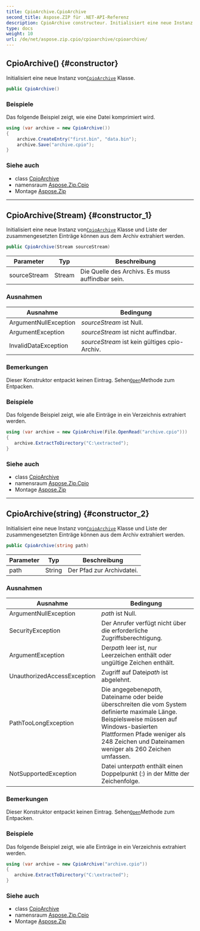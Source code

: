 ```yaml
---
title: CpioArchive.CpioArchive
second_title: Aspose.ZIP für .NET-API-Referenz
description: CpioArchive constructeur. Initialisiert eine neue Instanz vonCpioArchive Klasse.
type: docs
weight: 10
url: /de/net/aspose.zip.cpio/cpioarchive/cpioarchive/
---
```

## CpioArchive() {#constructor}

Initialisiert eine neue Instanz von[`CpioArchive`](../) Klasse.

```csharp
public CpioArchive()
```

### Beispiele

Das folgende Beispiel zeigt, wie eine Datei komprimiert wird.

```csharp
using (var archive = new CpioArchive())
{
    archive.CreateEntry("first.bin", "data.bin");
    archive.Save("archive.cpio");
}
```

### Siehe auch

* class [CpioArchive](../)
* namensraum [Aspose.Zip.Cpio](../../cpioarchive/)
* Montage [Aspose.Zip](../../../)

---

## CpioArchive(Stream) {#constructor_1}

Initialisiert eine neue Instanz von[`CpioArchive`](../) Klasse und Liste der zusammengesetzten Einträge können aus dem Archiv extrahiert werden.

```csharp
public CpioArchive(Stream sourceStream)
```

| Parameter | Typ | Beschreibung |
| --- | --- | --- |
| sourceStream | Stream | Die Quelle des Archivs. Es muss auffindbar sein. |

### Ausnahmen

| Ausnahme | Bedingung |
| --- | --- |
| ArgumentNullException | *sourceStream* ist Null. |
| ArgumentException | *sourceStream* ist nicht auffindbar. |
| InvalidDataException | *sourceStream* ist kein gültiges cpio-Archiv. |

### Bemerkungen

Dieser Konstruktor entpackt keinen Eintrag. Sehen[`Open`](../../cpioentry/open/)Methode zum Entpacken.

### Beispiele

Das folgende Beispiel zeigt, wie alle Einträge in ein Verzeichnis extrahiert werden.

```csharp
using (var archive = new CpioArchive(File.OpenRead("archive.cpio")))
{ 
   archive.ExtractToDirectory("C:\extracted");
}
```

### Siehe auch

* class [CpioArchive](../)
* namensraum [Aspose.Zip.Cpio](../../cpioarchive/)
* Montage [Aspose.Zip](../../../)

---

## CpioArchive(string) {#constructor_2}

Initialisiert eine neue Instanz von[`CpioArchive`](../) Klasse und Liste der zusammengesetzten Einträge können aus dem Archiv extrahiert werden.

```csharp
public CpioArchive(string path)
```

| Parameter | Typ | Beschreibung |
| --- | --- | --- |
| path | String | Der Pfad zur Archivdatei. |

### Ausnahmen

| Ausnahme | Bedingung |
| --- | --- |
| ArgumentNullException | *path* ist Null. |
| SecurityException | Der Anrufer verfügt nicht über die erforderliche Zugriffsberechtigung. |
| ArgumentException | Der*path* leer ist, nur Leerzeichen enthält oder ungültige Zeichen enthält. |
| UnauthorizedAccessException | Zugriff auf Datei*path* ist abgelehnt. |
| PathTooLongException | Die angegebene*path*, Dateiname oder beide überschreiten die vom System definierte maximale Länge. Beispielsweise müssen auf Windows-basierten Plattformen Pfade weniger als 248 Zeichen und Dateinamen weniger als 260 Zeichen umfassen. |
| NotSupportedException | Datei unter*path* enthält einen Doppelpunkt (:) in der Mitte der Zeichenfolge. |

### Bemerkungen

Dieser Konstruktor entpackt keinen Eintrag. Sehen[`Open`](../../cpioentry/open/)Methode zum Entpacken.

### Beispiele

Das folgende Beispiel zeigt, wie alle Einträge in ein Verzeichnis extrahiert werden.

```csharp
using (var archive = new CpioArchive("archive.cpio")) 
{ 
   archive.ExtractToDirectory("C:\extracted");
}
```

### Siehe auch

* class [CpioArchive](../)
* namensraum [Aspose.Zip.Cpio](../../cpioarchive/)
* Montage [Aspose.Zip](../../../)


